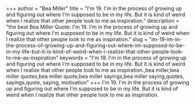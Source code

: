 +++
author = "Bea Miller"
title = "I'm 19. I'm in the process of growing up and figuring out where I'm supposed to be in my life. But it is kind of weird when I realize that other people look to me as inspiration."
description = "the best Bea Miller Quote: I'm 19. I'm in the process of growing up and figuring out where I'm supposed to be in my life. But it is kind of weird when I realize that other people look to me as inspiration."
slug = "im-19-im-in-the-process-of-growing-up-and-figuring-out-where-im-supposed-to-be-in-my-life-but-it-is-kind-of-weird-when-i-realize-that-other-people-look-to-me-as-inspiration"
keywords = "I'm 19. I'm in the process of growing up and figuring out where I'm supposed to be in my life. But it is kind of weird when I realize that other people look to me as inspiration.,bea miller,bea miller quotes,bea miller quote,bea miller sayings,bea miller saying,quotes, sayings,quote, saying, motivation"
+++
I'm 19. I'm in the process of growing up and figuring out where I'm supposed to be in my life. But it is kind of weird when I realize that other people look to me as inspiration.
